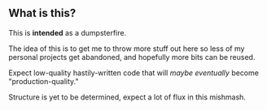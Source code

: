What is this?
----

This is __intended__ as a dumpsterfire.

The idea of this is to get me to throw more stuff out here so less of my personal projects get abandoned, and hopefully more bits can be reused.


Expect low-quality hastily-written code that will _maybe eventually_ become "production-quality."



Structure is yet to be determined, expect a lot of flux in this mishmash.
